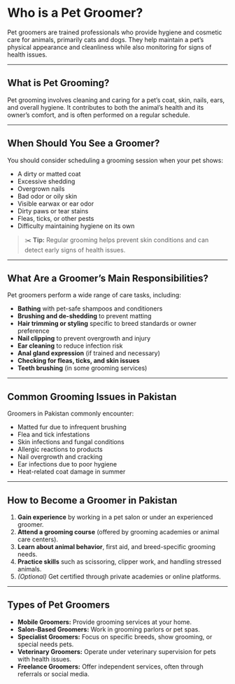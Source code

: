 # Who is a Pet Groomer?

Pet groomers are trained professionals who provide hygiene and cosmetic care for animals, primarily cats and dogs. They help maintain a pet’s physical appearance and cleanliness while also monitoring for signs of health issues.

---

## What is Pet Grooming?

Pet grooming involves cleaning and caring for a pet’s coat, skin, nails, ears, and overall hygiene. It contributes to both the animal’s health and its owner’s comfort, and is often performed on a regular schedule.

---

## When Should You See a Groomer?

You should consider scheduling a grooming session when your pet shows:

- A dirty or matted coat  
- Excessive shedding  
- Overgrown nails  
- Bad odor or oily skin  
- Visible earwax or ear odor  
- Dirty paws or tear stains  
- Fleas, ticks, or other pests  
- Difficulty maintaining hygiene on its own

> ✂️ **Tip:** Regular grooming helps prevent skin conditions and can detect early signs of health issues.

---

## What Are a Groomer’s Main Responsibilities?

Pet groomers perform a wide range of care tasks, including:

- **Bathing** with pet-safe shampoos and conditioners  
- **Brushing and de-shedding** to prevent matting  
- **Hair trimming or styling** specific to breed standards or owner preference  
- **Nail clipping** to prevent overgrowth and injury  
- **Ear cleaning** to reduce infection risk  
- **Anal gland expression** (if trained and necessary)  
- **Checking for fleas, ticks, and skin issues**  
- **Teeth brushing** (in some grooming services)

---

## Common Grooming Issues in Pakistan

Groomers in Pakistan commonly encounter:

- Matted fur due to infrequent brushing  
- Flea and tick infestations  
- Skin infections and fungal conditions  
- Allergic reactions to products  
- Nail overgrowth and cracking  
- Ear infections due to poor hygiene  
- Heat-related coat damage in summer

---

## How to Become a Groomer in Pakistan

1. **Gain experience** by working in a pet salon or under an experienced groomer.  
2. **Attend a grooming course** (offered by grooming academies or animal care centers).  
3. **Learn about animal behavior**, first aid, and breed-specific grooming needs.  
4. **Practice skills** such as scissoring, clipper work, and handling stressed animals.  
5. *(Optional)* Get certified through private academies or online platforms.

---

## Types of Pet Groomers

- **Mobile Groomers:** Provide grooming services at your home.  
- **Salon-Based Groomers:** Work in grooming parlors or pet spas.  
- **Specialist Groomers:** Focus on specific breeds, show grooming, or special needs pets.  
- **Veterinary Groomers:** Operate under veterinary supervision for pets with health issues.  
- **Freelance Groomers:** Offer independent services, often through referrals or social media.